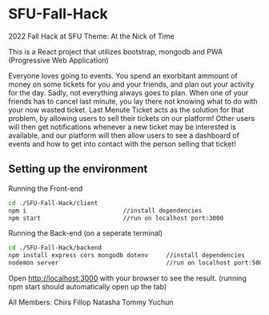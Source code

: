 # SFU-Fall-Hack
2022 Fall Hack at SFU
Theme: At the Nick of Time

This is a React project that utilizes bootstrap, mongodb and PWA (Progressive Web Application)

Everyone loves going to events. You spend an exorbitant ammount of money on some tickets for you and your friends, and plan out your activity for the day. Sadly, not everything always goes to plan. When one of your friends has to cancel last minute, you lay there not knowing what to do with your now wasted ticket. Last Menute Ticket acts as the solution for that problem, by allowing users to sell their tickets on our platform! Other users will then get notifications whenever a new ticket may be interested is available, and our platform will then allow users to see a dashboard of events and how to get into contact with the person selling that ticket!


## Setting up the environment

Running the Front-end
```bash
cd ./SFU-Fall-Hack/client
npm i                           //install dependencies
npm start                       //run on localhost port:3000       
```

Running the Back-end (on a seperate terminal)
```bash
cd ./SFU-Fall-Hack/backend
npm install express cors mongodb dotenv     //install dependencies
nodemon server                              //run on localhost port:5001
```

Open [http://localhost:3000](http://localhost:3000) with your browser to see the result. (running npm start should automatically open up the tab)

All Members:
Chirs
Fillop
Natasha
Tommy
Yuchun
